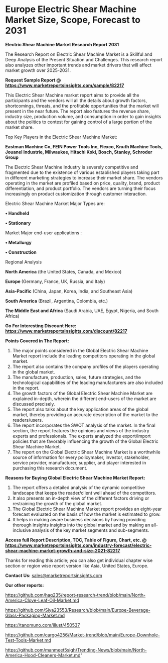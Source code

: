 # Europe Electric Shear Machine Market Size, Scope, Forecast to 2031

<strong>Electric Shear Machine Market Research Report 2031</strong>

The Research Report on Electric Shear Machine Market is a Skillful and Deep Analysis of the Present Situation and Challenges. This research report also analyzes other important trends and market drivers that will affect market growth over 2025-2031.

<strong>Request Sample Report @ <a href=https://www.marketreportsinsights.com/sample/82217>https://www.marketreportsinsights.com/sample/82217</a></strong>

This Electric Shear Machine market report aims to provide all the participants and the vendors will all the details about growth factors, shortcomings, threats, and the profitable opportunities that the market will present in the near future. The report also features the revenue share, industry size, production volume, and consumption in order to gain insights about the politics to contest for gaining control of a large portion of the market share.

Top Key Players in the Electric Shear Machine Market:

<strong>Eastman Machine Co, FEIN Power Tools Inc, Flexco, Knuth Machine Tools, Jouanel Industrie, Milwaukee, Hitachi Koki, Bosch, Stanley, Schroder Group</strong>

The Electric Shear Machine Industry is severely competitive and fragmented due to the existence of various established players taking part in different marketing strategies to increase their market share. The vendors operating in the market are profiled based on price, quality, brand, product differentiation, and product portfolio. The vendors are turning their focus increasingly on product customization through customer interaction.

Electric Shear Machine Market Major Types are:

<strong>• Handheld

• Stationary</strong>

Market Major end-user applications :

<strong>• Metallurgy

• Construction</strong>

Regional Analysis

</u><strong><b>North America</b></strong> (the United States, Canada, and Mexico)

<strong><b>Europe </b></strong>(Germany, France, UK, Russia, and Italy)

<strong><b>Asia-Pacific</b></strong> (China, Japan, Korea, India, and Southeast Asia)

<strong><b>South America</b></strong> (Brazil, Argentina, Colombia, etc.)

<strong><b>The Middle East and Africa</b></strong> (Saudi Arabia, UAE, Egypt, Nigeria, and South Africa)

<strong>Go For Interesting Discount Here: <a href=https://www.marketreportsinsights.com/discount/82217>https://www.marketreportsinsights.com/discount/82217</a></strong>

<strong>Points Covered in The Report:</strong>
<ol>
  <li>The major points considered in the Global Electric Shear Machine Market report include the leading competitors operating in the global market.</li>
  <li>The report also contains the company profiles of the players operating in the global market.</li>
  <li>The manufacture, production, sales, future strategies, and the technological capabilities of the leading manufacturers are also included in the report.</li>
  <li>The growth factors of the Global Electric Shear Machine Market are explained in-depth, wherein the different end-users of the market are discussed precisely.</li>
  <li>The report also talks about the key application areas of the global market, thereby providing an accurate description of the market to the readers/users.</li>
  <li>The report incorporates the SWOT analysis of the market. In the final section, the report features the opinions and views of the industry experts and professionals. The experts analyzed the export/import policies that are favorably influencing the growth of the Global Electric Shear Machine Market.</li>
  <li>The report on the Global Electric Shear Machine Market is a worthwhile source of information for every policymaker, investor, stakeholder, service provider, manufacturer, supplier, and player interested in purchasing this research document.</li>
</ol>
<strong>Reasons for Buying Global Electric Shear Machine Market Report:</strong>

<ol>
  <li>The report offers a detailed analysis of the dynamic competitive landscape that keeps the reader/client well ahead of the competitors.</li>
  <li>It also presents an in-depth view of the different factors driving or restraining the growth of the global market.</li>
  <li>The Global Electric Shear Machine Market report provides an eight-year forecast evaluated on the basis of how the market is estimated to grow.</li>
  <li>It helps in making aware business decisions by having providing thorough insights insights into the global market and by making an all-inclusive analysis of the key market segments and sub-segments.</li>
</ol>
<strong>Access full Report Description, TOC, Table of Figure, Chart, etc. @ <a href=https://www.marketreportsinsights.com/industry-forecast/electric-shear-machine-market-growth-and-size-2021-82217>https://www.marketreportsinsights.com/industry-forecast/electric-shear-machine-market-growth-and-size-2021-82217</a></strong>


Thanks for reading this article; you can also get individual chapter wise section or region wise report version like Asia, United States, Europe.

<strong>Contact Us:</strong>
sales@marketreportsinsights.com

<strong>Our other reports:</strong>

<a href=https://github.com/haq235/report-research-trend/blob/main/North-America-Clove-Leaf-Oil-Market.md>https://github.com/haq235/report-research-trend/blob/main/North-America-Clove-Leaf-Oil-Market.md</a>

<a href=https://github.com/Siya23553/Research/blob/main/Europe-Beverage-Glass-Packaging-Market.md>https://github.com/Siya23553/Research/blob/main/Europe-Beverage-Glass-Packaging-Market.md</a>

<a href=https://tanomuno.com/illust/450537>https://tanomuno.com/illust/450537</a>

<a href=https://github.com/cargo4256/Market-trend/blob/main/Europe-Downhole-Test-Tools-Market.md>https://github.com/cargo4256/Market-trend/blob/main/Europe-Downhole-Test-Tools-Market.md</a>

<a href=https://github.com/manmeet5sigh/Trending-News/blob/main/North-America-Hood-Cleaners-Market.md>https://github.com/manmeet5sigh/Trending-News/blob/main/North-America-Hood-Cleaners-Market.md</a>"
